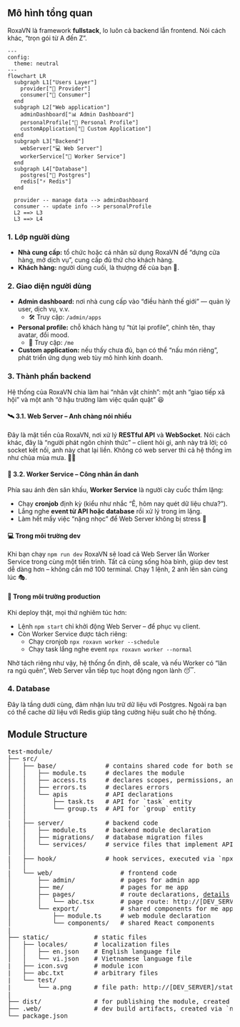 ## Mô hình tổng quan

RoxaVN là framework **fullstack**, lo luôn cả backend lẫn frontend. Nói cách khác, “trọn gói từ A đến Z”.

```mermaid
---
config:
  theme: neutral
---
flowchart LR
  subgraph L1["Users Layer"]
    provider["🏢 Provider"]
    consumer["🤵 Consumer"]
  end
  subgraph L2["Web application"]
    adminDashboard["📊 Admin Dashboard"]
    personalProfile["🪪 Personal Profile"]
    customApplication["🧩 Custom Application"]
  end
  subgraph L3["Backend"]
    webServer["💻 Web Server"]
    workerService["🔁 Worker Service"]
  end
  subgraph L4["Database"]
    postgres["🐘 Postgres"]
    redis["⚡ Redis"]
  end

  provider -- manage data --> adminDashboard
  consumer -- update info --> personalProfile
  L2 ==> L3
  L3 ==> L4
```

### 1. Lớp người dùng
- **Nhà cung cấp:** tổ chức hoặc cá nhân sử dụng RoxaVN để “dựng cửa hàng, mở dịch vụ”, cung cấp đủ thứ cho khách hàng.
- **Khách hàng:** người dùng cuối, là thượng đế của bạn 👑.

### 2. Giao diện người dùng
- **Admin dashboard:** nơi nhà cung cấp vào “điều hành thế giới” — quản lý user, dịch vụ, v.v.  
   - 🛠️ Truy cập: `/admin/apps`
- **Personal profile:** chỗ khách hàng tự “tút lại profile”, chỉnh tên, thay avatar, đổi mood.  
   - 👤 Truy cập: `/me`
- **Custom application:** nếu thấy chưa đủ, bạn có thể “nấu món riêng”, phát triển ứng dụng web tùy mô hình kinh doanh.

### 3. Thành phần backend

Hệ thống của RoxaVN chia làm hai “nhân vật chính”: một anh “giao tiếp xã hội” và một anh “ở hậu trường làm việc quần quật” 😆  

#### 🛰️ 3.1. Web Server – Anh chàng nói nhiều  

Đây là mặt tiền của RoxaVN, nơi xử lý **RESTful API** và **WebSocket**. Nói cách khác, đây là “người phát ngôn chính thức” –  client hỏi gì, anh này trả lời; có socket kết nối, anh này chat lại liền. Không có web server thì cả hệ thống im như chùa mùa mưa. 🧘‍♂️

#### 🧱 3.2. Worker Service – Công nhân ẩn danh

Phía sau ánh đèn sân khấu, **Worker Service** là người cày cuốc thầm lặng:  
- Chạy **cronjob** định kỳ (kiểu như nhắc “Ê, hôm nay quét dữ liệu chưa?”).  
- Lắng nghe **event từ API hoặc database** rồi xử lý trong im lặng.
- Làm hết mấy việc “nặng nhọc” để Web Server không bị stress 🤯

#### 💻 Trong môi trường dev  

Khi bạn chạy `npm run dev` RoxaVN sẽ load cả Web Server lẫn Worker Service trong cùng một tiến trình. Tất cả cùng sống hòa bình, giúp dev test dễ dàng hơn – không cần mở 100 terminal. Chạy 1 lệnh, 2 anh lên sàn cùng lúc 🎭.

#### 🚀 Trong môi trường production

Khi deploy thật, mọi thứ nghiêm túc hơn:

- Lệnh `npm start` chỉ khởi động Web Server – để phục vụ client.
- Còn Worker Service được tách riêng:
    - Chạy cronjob `npx roxavn worker --schedule`
    - Chạy task lắng nghe event `npx roxavn worker --normal`

Nhờ tách riêng như vậy, hệ thống ổn định, dễ scale, và nếu Worker có “lăn ra ngủ quên”, Web Server vẫn tiếp tục hoạt động ngon lành 😴.

### 4. Database

Đây là tầng dưới cùng, đảm nhận lưu trữ dữ liệu với Postgres. Ngoài ra bạn có thể cache dữ liệu với Redis giúp tăng cường hiệu suất cho hệ thống.


## Module Structure

<pre>
test-module/
├── src/
│   ├── base/             # contains shared code for both server/ and web/
│   │   ├── module.ts     # declares the module
│   │   ├── access.ts     # declares scopes, permissions, and roles
│   │   ├── errors.ts     # declares errors
│   │   └── apis          # API declarations
│   │       ├── task.ts   # API for `task` entity
│   │       └── group.ts  # API for `group` entity
│   │
|   ├── server/           # backend code
│   │   ├── module.ts     # backend module declaration
│   │   ├── migrations/   # database migration files
│   │   └── services/     # service files that implement APIs or jobs
│   │
|   ├── hook/             # hook services, executed via `npx roxavn hook`
│   │
|   └── web/                  # frontend code
│       ├── admin/            # pages for admin app
│       ├── me/               # pages for me app
│       ├── pages/            # route declarations, <a href="https://remix.run/docs/en/1.19.3/file-conventions/routes-files">details</a>
│       │   └── abc.tsx       # page route: http://[DEV_SERVER]/abc
│       └── export/           # shared components for me app
│           ├── module.ts     # web module declaration
│           └── components/   # shared React components
|
├── static/            # static files
│   ├── locales/       # localization files
│   │   ├── en.json    # English language file
│   │   └── vi.json    # Vietnamese language file
|   ├── icon.svg       # module icon
|   ├── abc.txt        # arbitrary files
|   └── test/
|       └── a.png      # file path: http://[DEV_SERVER]/static/test-module/test/a.png
|
├── dist/              # for publishing the module, created via `npx roxavn build`
├── .web/              # dev build artifacts, created via `npx roxavn sync`
└── package.json
</pre>
